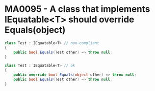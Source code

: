 # MA0095 - A class that implements IEquatable\<T\> should override Equals(object)

````c#
class Test : IEquatable<T> // non-compliant
{
    public bool Equals(Test other) => throw null;
}

class Test : IEquatable<T> // ok
{
    public override bool Equals(object other) => throw null;
    public bool Equals(Test other) => throw null;
}
````
